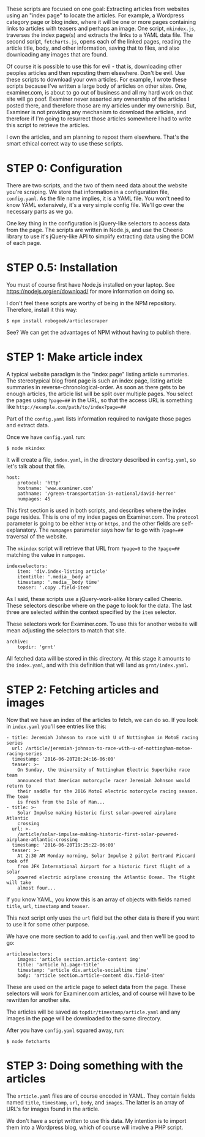 These scripts are focused on one goal:  Extracting articles from websites using an "index page" to locate the articles.  For example, a Wordpress category page or blog index, where it will be one or more pages containing links to articles with teasers and perhaps an image.  One script, `mkindex.js`, traverses the index page(s) and extracts the links to a YAML data file.  The second script, `fetcharts.js`, opens each of the linked pages, reading the article title, body, and other information, saving that to files, and also downloading any images that are found.

Of course it is possible to use this for evil - that is, downloading other peoples articles and then reposting them elsewhere.  Don't be evil.  Use these scripts to download your own articles.  For example, I wrote these scripts because I've written a large body of articles on other sites.  One, examiner.com, is about to go out of business and all my hard work on that site will go poof.  Examiner never asserted any ownership of the articles I posted there, and therefore those are my articles under my ownership.  But, Examiner is not providing any mechanism to download the articles, and therefore if I'm going to resurrect those articles somewhere I had to write this script to retrieve the articles.

I own the articles, and am planning to repost them elsewhere.  That's the smart ethical correct way to use these scripts.

# STEP 0: Configuration

There are two scripts, and the two of them need data about the website you're scraping.  We store that information in a configuration file, `config.yaml`. As the file name implies, it is a YAML file.  You won't need to know YAML extensively, it's a very simple config file.  We'll go over the necessary parts as we go.

One key thing in the configuration is jQuery-like selectors to access data from the page.  The scripts are written in Node.js, and use the Cheerio library to use it's jQuery-like API to simplify extracting data using the DOM of each page.

# STEP 0.5: Installation

You must of course first have Node.js installed on your laptop.  See https://nodejs.org/en/download/ for more information on doing so.

I don't feel these scripts are worthy of being in the NPM repository.  Therefore, install it this way:

```
$ npm install robogeek/articlescraper
```

See?  We can get the advantages of NPM without having to publish there.

# STEP 1: Make article index

A typical website paradigm is the "index page" listing article summaries.  The stereotypical blog front page is such an index page, listing article summaries in reverse-chronological-order.  As soon as there gets to be enough articles, the article list will be split over multiple pages.  You select the pages using `?page=##` in the URL, so that the access URL is something like `http://example.com/path/to/index?page=##`

Part of the `config.yaml` lists information required to navigate those pages and extract data.

Once we have `config.yaml` run:

```
$ node mkindex
```

It will create a file, `index.yaml`, in the directory described in `config.yaml`, so let's talk about that file.

```
host:
    protocol: 'http'
    hostname: 'www.examiner.com'
    pathname: '/green-transportation-in-national/david-herron'
    numpages: 45
```

This first section is used in both scripts, and describes where the index page resides.  This is one of my index pages on Examiner.com.  The `protocol` parameter is going to be either `http` or `https`, and the other fields are self-explanatory.  The `numpages` parameter says how far to go with `?page=##` traversal of the website.

The `mkindex` script will retrieve that URL from `?page=0` to the `?page=##` matching the value in `numpages`.

```
indexselectors:
    item: 'div.index-listing article'
    itemtitle: '.media__body a'
    timestamp: '.media__body time'
    teaser: '.copy .field-item'
```

As I said, these scripts use a jQuery-work-alike library called Cheerio.  These selectors describe where on the page to look for the data.  The last three are selected within the context specified by the `item` selector.

These selectors work for Examiner.com.  To use this for another website will mean adjusting the selectors to match that site.

```
archive:
    topdir: 'grnt'
```

All fetched data will be stored in this directory.  At this stage it amounts to the `index.yaml`, and with this definition that will land as `grnt/index.yaml`.

# STEP 2: Fetching articles and images

Now that we have an index of the articles to fetch, we can do so.  If you look in `index.yaml` you'll see entries like this:  

```
- title: Jeremiah Johnson to race with U of Nottingham in MotoE racing series
  url: /article/jeremiah-johnson-to-race-with-u-of-nottingham-motoe-racing-series
  timestamp: '2016-06-20T20:24:16-06:00'
  teaser: >-
    On Sunday, the University of Nottingham Electric Superbike race team
    announced that American motorcycle racer Jeremiah Johnson would return to
    their saddle for the 2016 MotoE electric motorcycle racing season. The team
    is fresh from the Isle of Man...
- title: >-
    Solar Impulse making historic first solar-powered airplane Atlantic
    crossing
  url: >-
    /article/solar-impulse-making-historic-first-solar-powered-airplane-atlantic-crossing
  timestamp: '2016-06-20T19:25:22-06:00'
  teaser: >-
    At 2:30 AM Monday morning, Solar Impulse 2 pilot Bertrand Piccard took off
    from JFK International Airport for a historic first flight of a solar
    powered electric airplane crossing the Atlantic Ocean. The flight will take
    almost four...
```

If you know YAML, you know this is an array of objects with fields named `title`, `url`, `timestamp` and `teaser`.

This next script only uses the `url` field but the other data is there if you want to use it for some other purpose.

We have one more section to add to `config.yaml` and then we'll be good to go:

```
articleselectors:
    images: 'article section.article-content img'
    title: 'article h1.page-title'
    timestamp: 'article div.article-socialtime time'
    body: 'article section.article-content div.field-item'
```

These are used on the article page to select data from the page.  These selectors will work for Examiner.com articles, and of course will have to be rewritten for another site.

The articles will be saved as `topdir/timestamp/article.yaml` and any images in the page will be downloaded to the same directory.

After you have `config.yaml` squared away, run:

```
$ node fetcharts
```

# STEP 3: Doing something with the articles

The `article.yaml` files are of course encoded in YAML.  They contain fields named `title`, `timestamp`, `url`, `body`, and `images`.  The latter is an array of URL's for images found in the article.

We don't have a script written to use this data.  My intention is to import them into a Wordpress blog, which of course will involve a PHP script.  
